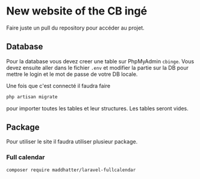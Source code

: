# New website of the CB ingé

Faire juste un pull du repository pour accéder au projet.

## Database

Pour la database vous devez creer une table sur PhpMyAdmin `cbinge`.
Vous devez ensuite aller dans le fichier `.env` et modifier la partie sur la DB pour mettre le login et le mot de passe de votre DB locale.

Une fois que c'est connecté il faudra faire 
```bash
php artisan migrate
```
pour importer toutes les tables et leur structures. Les tables seront vides.

## Package

Pour utiliser le site il faudra utiliser plusieur package. 

### Full calendar
```bash
composer require maddhatter/laravel-fullcalendar
```
